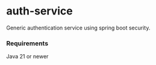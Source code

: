 # auth-service

Generic authentication service using spring boot security.

### Requirements
Java 21 or newer
